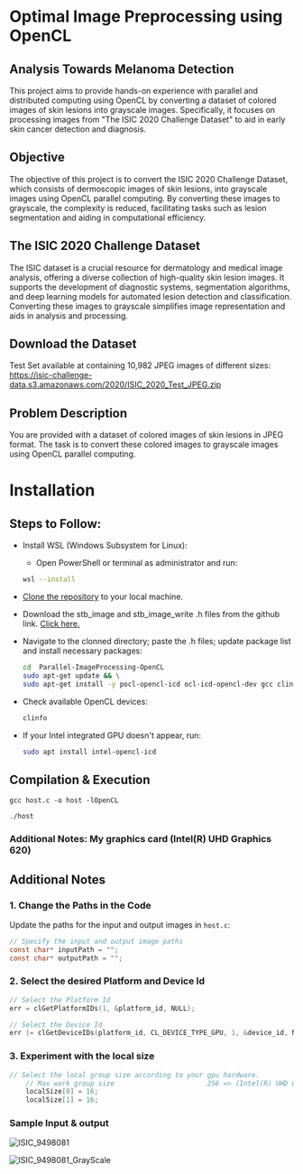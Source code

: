 
# Optimal Image Preprocessing using OpenCL
## Analysis Towards Melanoma Detection
This project aims to provide hands-on experience with parallel and distributed computing using OpenCL by converting a dataset of colored images of skin lesions into grayscale images. Specifically, it focuses on processing images from "The ISIC 2020 Challenge Dataset" to aid in early skin cancer detection and diagnosis.

## Objective
The objective of this project is to convert the ISIC 2020 Challenge Dataset, which consists of dermoscopic images of skin lesions, into grayscale images using OpenCL parallel computing. By converting these images to grayscale, the complexity is reduced, facilitating tasks such as lesion segmentation and aiding in computational efficiency.

## The ISIC 2020 Challenge Dataset
The ISIC dataset is a crucial resource for dermatology and medical image analysis, offering a diverse collection of high-quality skin lesion images. It supports the development of diagnostic systems, segmentation algorithms, and deep learning models for automated lesion detection and classification. Converting these images to grayscale simplifies image representation and aids in analysis and processing.

## Download the Dataset
Test
Set available at containing 10,982 JPEG images of different sizes:
https://isic-challenge-data.s3.amazonaws.com/2020/ISIC_2020_Test_JPEG.zip

##  Problem Description
You are provided with a dataset of colored images of skin lesions in JPEG format. The task is to convert these colored images to grayscale images using OpenCL parallel computing.

# Installation

## Steps to Follow:

* Install WSL (Windows Subsystem for Linux):
    - Open PowerShell or terminal as administrator and run:
    ```bash
    wsl --install
    ```

*  [Clone the repository](https://github.com/anas-farooq8/Parallel-ImageProcessing-OpenCL.git) to your local machine.

* Download the stb_image and stb_image_write .h files from the github link.
    [Click here.](https://github.com/nothings/stb/tree/master)

*  Navigate to the clonned directory; paste the .h files; update package list and install necessary packages:
    ```bash
    cd  Parallel-ImageProcessing-OpenCL
    sudo apt-get update && \
    sudo apt-get install -y pocl-opencl-icd ocl-icd-opencl-dev gcc clinfo
    ```

* Check available OpenCL devices:
    ```bash
    clinfo
    ```

* If your Intel integrated GPU doesn't appear, run:
    ```bash
    sudo apt install intel-opencl-icd
    ```

## Compilation & Execution
`gcc host.c -o host -lOpenCL`

`./host`



### Additional Notes: My graphics card (Intel(R) UHD Graphics 620)
## Additional Notes

### 1. Change the Paths in the Code
Update the paths for the input and output images in `host.c`:

```c
// Specify the input and output image paths
const char* inputPath = "";
const char* outputPath = "";
```

### 2. Select the desired Platform and Device Id
```c
// Select the Platform Id
err = clGetPlatformIDs(1, &platform_id, NULL);

// Select the Device Id
err |= clGetDeviceIDs(platform_id, CL_DEVICE_TYPE_GPU, 1, &device_id, NULL);
```

### 3. Experiment with the local size
```c
// Select the local group size according to your gpu hardware.
    // Max work group size                       256 => (Intel(R) UHD Graphics 620)
    localSize[0] = 16;
    localSize[1] = 16;
```

### Sample Input & output
![ISIC_9498081](https://github.com/anas-farooq8/Parallel-ImageProcessing-OpenCL/assets/150327092/bb9f672e-707d-43ae-86ee-f9bab3b05dac)

![ISIC_9498081_GrayScale](https://github.com/anas-farooq8/Parallel-ImageProcessing-OpenCL/assets/150327092/93ed6567-11ce-42ba-848b-67f1a27367a6)
